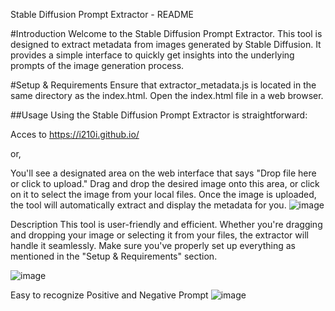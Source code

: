 Stable Diffusion Prompt Extractor - README

#Introduction
Welcome to the Stable Diffusion Prompt Extractor. This tool is designed to extract metadata from images generated by Stable Diffusion. It provides a simple interface to quickly get insights into the underlying prompts of the image generation process.

#Setup & Requirements
Ensure that extractor_metadata.js is located in the same directory as the index.html.
Open the index.html file in a web browser.

##Usage
Using the Stable Diffusion Prompt Extractor is straightforward:

Acces to https://i210i.github.io/

or,

You'll see a designated area on the web interface that says "Drop file here or click to upload."
Drag and drop the desired image onto this area, or click on it to select the image from your local files.
Once the image is uploaded, the tool will automatically extract and display the metadata for you.
![image](https://github.com/I210I/Stable-Difussion-promt-extractor/assets/14183985/6a2f85a3-0d26-42d4-9976-e859fc40ef50)



Description
This tool is user-friendly and efficient. Whether you're dragging and dropping your image or selecting it from your files, the extractor will handle it seamlessly. Make sure you've properly set up everything as mentioned in the "Setup & Requirements" section.

![image](https://github.com/I210I/Stable-Difussion-promt-extractor/assets/14183985/87d8832a-c050-4f82-b23d-33104460cb81)


Easy to recognize Positive and Negative Prompt
![image](https://github.com/I210I/Stable-Difussion-promt-extractor/assets/14183985/c074476b-4dee-49cf-8c08-1b4b432eec83)
